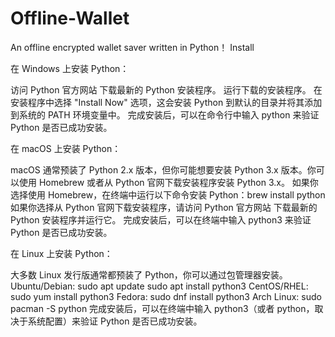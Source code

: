 # Offline-Wallet
An offline encrypted wallet saver written in Python！
Install

在 Windows 上安装 Python：

访问 Python 官方网站 下载最新的 Python 安装程序。
运行下载的安装程序。
在安装程序中选择 "Install Now" 选项，这会安装 Python 到默认的目录并将其添加到系统的 PATH 环境变量中。
完成安装后，可以在命令行中输入 python 来验证 Python 是否已成功安装。

在 macOS 上安装 Python： 
  
macOS 通常预装了 Python 2.x 版本，但你可能想要安装 Python 3.x 版本。你可以使用 Homebrew 或者从 Python 官网下载安装程序安装 Python 3.x。
如果你选择使用 Homebrew，在终端中运行以下命令安装 Python：brew install python
如果你选择从 Python 官网下载安装程序，请访问 Python 官方网站 下载最新的 Python 安装程序并运行它。
完成安装后，可以在终端中输入 python3 来验证 Python 是否已成功安装。

在 Linux 上安装 Python：

大多数 Linux 发行版通常都预装了 Python，你可以通过包管理器安装。
Ubuntu/Debian:
sudo apt update
sudo apt install python3
CentOS/RHEL:
sudo yum install python3
Fedora:
sudo dnf install python3
Arch Linux:
sudo pacman -S python
完成安装后，可以在终端中输入 python3（或者 python，取决于系统配置）来验证 Python 是否已成功安装。
